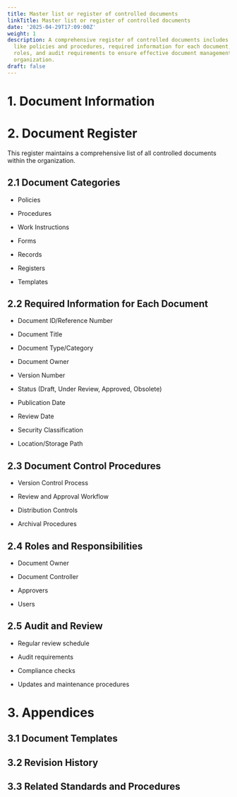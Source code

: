 ```yaml
---
title: Master list or register of controlled documents
linkTitle: Master list or register of controlled documents
date: '2025-04-29T17:09:00Z'
weight: 1
description: A comprehensive register of controlled documents includes categories
  like policies and procedures, required information for each document, control procedures,
  roles, and audit requirements to ensure effective document management within the
  organization.
draft: false
---
```



# 1. Document Information

<!-- Unsupported block type: table -->

# 2. Document Register

This register maintains a comprehensive list of all controlled documents within the organization.

## 2.1 Document Categories

- Policies

- Procedures

- Work Instructions

- Forms

- Records

- Registers

- Templates

## 2.2 Required Information for Each Document

- Document ID/Reference Number

- Document Title

- Document Type/Category

- Document Owner

- Version Number

- Status (Draft, Under Review, Approved, Obsolete)

- Publication Date

- Review Date

- Security Classification

- Location/Storage Path

## 2.3 Document Control Procedures

- Version Control Process

- Review and Approval Workflow

- Distribution Controls

- Archival Procedures

## 2.4 Roles and Responsibilities

- Document Owner

- Document Controller

- Approvers

- Users

## 2.5 Audit and Review

- Regular review schedule

- Audit requirements

- Compliance checks

- Updates and maintenance procedures

# 3. Appendices

## 3.1 Document Templates

## 3.2 Revision History

## 3.3 Related Standards and Procedures